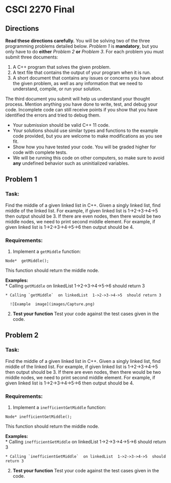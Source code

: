 CSCI 2270 Final
===============

Directions
----------
**Read these directions carefully.**
You will be solving two of the three programming problems detailed below. _Problem 1_ is **mandatory**, but you only have to do **either** _Problem 2_ **or** _Problem 3_. For each problem you must submit three documents:

1. A C++ program that solves the given problem.
2. A text file that contains the output of your program when it is run.
3. A short document that contains any issues or concerns you have about the given problem, as well as any information that we need to understand, compile, or run your solution.

The third document you submit will help us understand your thought process. Mention anything you have done to write, test, and debug your code. Incomplete code can still receive points if you show that you have identified the errors and tried to debug them.

* Your submission should be valid C++ 11 code.
* Your solutions should use similar types and functions to the example code provided, but you are welcome to make modifications as you see fit.
* Show how you have tested your code. You will be graded higher for code with complete tests.
* We will be running this code on other computers, so make sure to avoid **any** undefined behavior such as uninitialized variables.

<div style="page-break-after: always;"></div>

Problem 1
----------------------

### Task:
Find the middle of a given linked list in C++. Given a singly linked list, find middle of the linked list. For example, if given linked list is 1->2->3->4->5 then output should be 3. If there are even nodes, then there would be two middle nodes, we need to print second middle element. For example, if given linked list is 1->2->3->4->5->6 then output should be 4.

### Requirements:
1. Implement a `getMiddle` function:
  ```
  Node*  getMiddle();
  ```
  This function should return the middle node.

  **Examples:**  
    * Calling `getMiddle`  on linkedList  1->2->3->4->5->6  should return 3  

	* Calling `getMiddle`  on linkedList  1->2->3->4->5  should return 3  

      ![Example  image](images/Capture.png)


2. **Test your function** Test your code against the test cases given in the code.

<div style="page-break-after: always;"></div>



Problem 2
---------

### Task:
Find the middle of a given linked list in C++. Given a singly linked list, find middle of the linked list. For example, if given linked list is 1->2->3->4->5 then output should be 3. If there are even nodes, then there would be two middle nodes, we need to print second middle element. For example, if given linked list is 1->2->3->4->5->6 then output should be 4.

### Requirements:
1. Implement a `inefficientGetMiddle` function:
  ```
  Node* inefficientGetMiddle();
  ```
  This function should return the middle node.

  **Examples:**  
    * Calling `inefficientGetMiddle`  on linkedList  1->2->3->4->5->6  should return 3  

	* Calling `inefficientGetMiddle`  on linkedList  1->2->3->4->5  should return 3  


2. **Test your function** Test your code against the test cases given in the code.

<div style="page-break-after: always;"></div>
